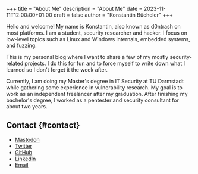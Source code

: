 +++
title = "About Me"
description = "About Me"
date = 2023-11-11T12:00:00+01:00
draft = false
author = "Konstantin Bücheler"
+++

Hello and welcome! My name is Konstantin, also known as d0ntrash on most platforms. I am a student, security researcher and hacker.
I focus on low-level topics such as Linux and Windows internals, embedded systems, and fuzzing.

This is my personal blog where I want to share a few of my mostly security-related projects.
I do this for fun and to force myself to write down what I learned so I don't forget it the week after.

Currently, I am doing my Master's degree in IT Security at TU Darmstadt while gathering some experience in vulnerability research.
My goal is to work as an independent freelancer after my graduation.
After finishing my bachelor's degree, I worked as a pentester and security consultant for about two years.


## Contact {#contact}

-   [Mastodon](https://chaos.social/@d0ntrash)
-   [Twitter](https://twitter.com/d0ntrash)
-   [GitHub](https://github.com/d0ntrash)
-   [LinkedIn](https://www.linkedin.com/in/konstantin-b%C3%BCcheler-118045137)
-   [Email](mailto:k.buecheler@pm.me)
